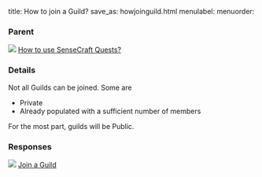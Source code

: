 title: How to join a Guild?
save_as: howjoinguild.html
menulabel:
menuorder:

### Parent
![]({static}/images/ibis/issue_sm.png) [How to use SenseCraft Quests?](usequests.html)

### Details

Not all Guilds can be joined. Some are

* Private
* Already populated with a sufficient number of members
  
For the most part, guilds will be Public.

### Responses
![]({static}/images/ibis/position_sm.png) [Join a Guild](joinguild.html)
